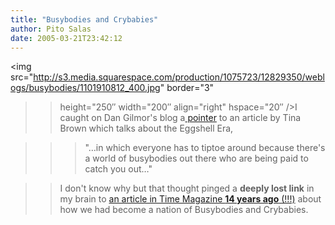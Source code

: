 ```yaml
---
title: "Busybodies and Crybabies"
author: Pito Salas
date: 2005-03-21T23:42:12
---
```


<img
src="http://s3.media.squarespace.com/production/1075723/12829350/weblogs/busybodies/1101910812_400.jpg"
border="3"

>>

>> height="250″ width="200″ align="right" hspace="20″ />I caught on Dan
Gilmor's blog a[
pointer](<http://dangillmor.typepad.com/dan_gillmor_on_grassroots/2005/03/hint_its_hyperb.html>)
to an article by Tina Brown which talks about the Eggshell Era,

>>

>>> "…in which everyone has to tiptoe around because there's a world of
busybodies out there who are being paid to catch you out…"

>>

>> I don't know why but that thought pinged a **deeply lost link** in my brain
to [an article in Time Magazine **14 years ago**
(!!!)](<http://www.time.com/time/archive/preview/0,10987,973582,00.html>)
about how we had become a nation of Busybodies and Crybabies.


